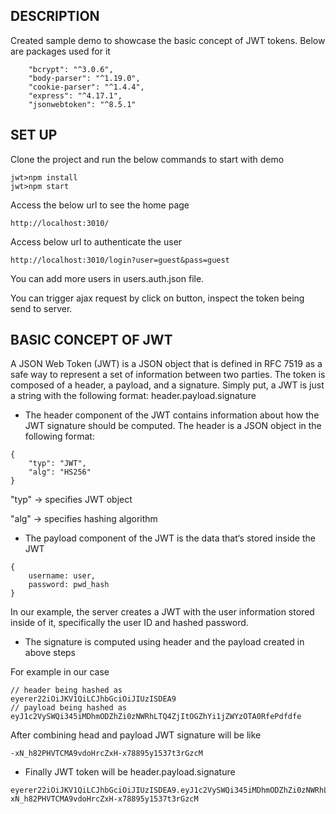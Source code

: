 ## DESCRIPTION

Created sample demo to showcase the basic concept of JWT tokens.
Below are packages used for it

```
    "bcrypt": "^3.0.6",
    "body-parser": "^1.19.0",
    "cookie-parser": "^1.4.4",
    "express": "^4.17.1",
    "jsonwebtoken": "^8.5.1"
```

## SET UP

Clone the project and run the below commands to start with demo

```
jwt>npm install
jwt>npm start
```

Access the below url to see the home page

```
http://localhost:3010/
```

Access below url to authenticate the user

```
http://localhost:3010/login?user=guest&pass=guest
```

You can add more users in users.auth.json file.

You can trigger ajax request by click on button, inspect the token being send to server.

## BASIC CONCEPT OF JWT

A JSON Web Token (JWT) is a JSON object that is defined in RFC 7519 as a safe way to represent a set of information between two parties. The token is composed of a header, a payload, and a signature.
Simply put, a JWT is just a string with the following format:
header.payload.signature

- The header component of the JWT contains information about how the JWT signature should be computed. The header is a JSON object in the following format:
```
{
    "typ": "JWT",
    "alg": "HS256"
}
```
"typ" -> specifies JWT object

"alg" -> specifies hashing algorithm

- The payload component of the JWT is the data that‘s stored inside the JWT 
```
{
    username: user,
    password: pwd_hash   
}
```
In our example, the server creates a JWT with the user information stored inside of it, specifically the user ID and hashed password.

- The signature is computed using header and the payload created in above steps

For example in our case
```
// header being hashed as
eyerer22iOiJKV1QiLCJhbGciOiJIUzISDEA9
// payload being hashed as
eyJ1c2VySWQi345iMDhmODZhZi0zNWRhLTQ4ZjItOGZhYi1jZWYzOTA0RfePdfdfe
```

After combining head and payload  JWT signature will be like
```
-xN_h82PHVTCMA9vdoHrcZxH-x78895y1537t3rGzcM
```

- Finally JWT token will be
header.payload.signature
```
eyerer22iOiJKV1QiLCJhbGciOiJIUzISDEA9.eyJ1c2VySWQi345iMDhmODZhZi0zNWRhLTQ4ZjItOGZhYi1jZWYzOTA0RfePdfdfe.-xN_h82PHVTCMA9vdoHrcZxH-x78895y1537t3rGzcM
```
